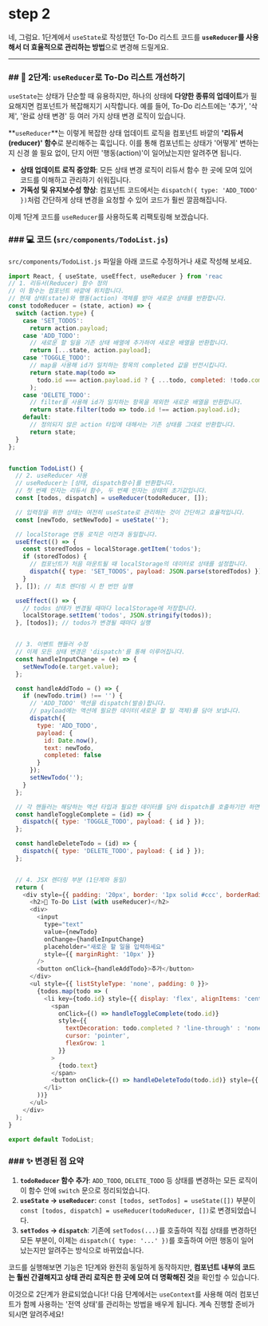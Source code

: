 # step 2  
네, 그럼요. 1단계에서 `useState`로 작성했던 To-Do 리스트 코드를 **`useReducer`를 사용해서 더 효율적으로 관리하는 방법**으로 변경해 드릴게요.

-----

### \#\# 🔄 2단계: `useReducer`로 To-Do 리스트 개선하기

`useState`는 상태가 단순할 때 유용하지만, 하나의 상태에 **다양한 종류의 업데이트**가 필요해지면 컴포넌트가 복잡해지기 시작합니다. 예를 들어, To-Do 리스트에는 '추가', '삭제', '완료 상태 변경' 등 여러 가지 상태 변경 로직이 있습니다.

\*\*`useReducer`\*\*는 이렇게 복잡한 상태 업데이트 로직을 컴포넌트 바깥의 **'리듀서(reducer)' 함수**로 분리해주는 훅입니다. 이를 통해 컴포넌트는 상태가 '어떻게' 변하는지 신경 쓸 필요 없이, 단지 어떤 '행동(action)'이 일어났는지만 알려주면 됩니다.

  * **상태 업데이트 로직 중앙화**: 모든 상태 변경 로직이 리듀서 함수 한 곳에 모여 있어 코드를 이해하고 관리하기 쉬워집니다.
  * **가독성 및 유지보수성 향상**: 컴포넌트 코드에서는 `dispatch({ type: 'ADD_TODO' })`처럼 간단하게 상태 변경을 요청할 수 있어 코드가 훨씬 깔끔해집니다.

이제 1단계 코드를 `useReducer`를 사용하도록 리팩토링해 보겠습니다.

### \#\#\# 💻 코드 (`src/components/TodoList.js`)

`src/components/TodoList.js` 파일을 아래 코드로 수정하거나 새로 작성해 보세요.

```javascript
import React, { useState, useEffect, useReducer } from 'reac
// 1. 리듀서(Reducer) 함수 정의
// 이 함수는 컴포넌트 바깥에 위치합니다.
// 현재 상태(state)와 행동(action) 객체를 받아 새로운 상태를 반환합니다.
const todoReducer = (state, action) => {
  switch (action.type) {
    case 'SET_TODOS':
      return action.payload;
    case 'ADD_TODO':
      // 새로운 할 일을 기존 상태 배열에 추가하여 새로운 배열을 반환합니다.
      return [...state, action.payload];
    case 'TOGGLE_TODO':
      // map을 사용해 id가 일치하는 항목의 completed 값을 반전시킵니다.
      return state.map(todo =>
        todo.id === action.payload.id ? { ...todo, completed: !todo.completed } : todo
      );
    case 'DELETE_TODO':
      // filter를 사용해 id가 일치하는 항목을 제외한 새로운 배열을 반환합니다.
      return state.filter(todo => todo.id !== action.payload.id);
    default:
      // 정의되지 않은 action 타입에 대해서는 기존 상태를 그대로 반환합니다.
      return state;
  }
};


function TodoList() {
  // 2. useReducer 사용
  // useReducer는 [상태, dispatch함수]를 반환합니다.
  // 첫 번째 인자는 리듀서 함수, 두 번째 인자는 상태의 초기값입니다.
  const [todos, dispatch] = useReducer(todoReducer, []);

  // 입력창을 위한 상태는 여전히 useState로 관리하는 것이 간단하고 효율적입니다.
  const [newTodo, setNewTodo] = useState('');

  // localStorage 연동 로직은 이전과 동일합니다.
  useEffect(() => {
    const storedTodos = localStorage.getItem('todos');
    if (storedTodos) {
      // 컴포넌트가 처음 마운트될 때 localStorage의 데이터로 상태를 설정합니다.
      dispatch({ type: 'SET_TODOS', payload: JSON.parse(storedTodos) });
    }
  }, []); // 최초 렌더링 시 한 번만 실행

  useEffect(() => {
    // todos 상태가 변경될 때마다 localStorage에 저장합니다.
    localStorage.setItem('todos', JSON.stringify(todos));
  }, [todos]); // todos가 변경될 때마다 실행


  // 3. 이벤트 핸들러 수정
  // 이제 모든 상태 변경은 'dispatch'를 통해 이루어집니다.
  const handleInputChange = (e) => {
    setNewTodo(e.target.value);
  };

  const handleAddTodo = () => {
    if (newTodo.trim() !== '') {
      // 'ADD_TODO' 액션을 dispatch(발송)합니다.
      // payload에는 액션에 필요한 데이터(새로운 할 일 객체)를 담아 보냅니다.
      dispatch({
        type: 'ADD_TODO',
        payload: {
          id: Date.now(),
          text: newTodo,
          completed: false
        }
      });
      setNewTodo('');
    }
  };

  // 각 핸들러는 해당하는 액션 타입과 필요한 데이터를 담아 dispatch를 호출하기만 하면 됩니다.
  const handleToggleComplete = (id) => {
    dispatch({ type: 'TOGGLE_TODO', payload: { id } });
  };

  const handleDeleteTodo = (id) => {
    dispatch({ type: 'DELETE_TODO', payload: { id } });
  };


  // 4. JSX 렌더링 부분 (1단계와 동일)
  return (
    <div style={{ padding: '20px', border: '1px solid #ccc', borderRadius: '8px', margin: '10px' }}>
      <h2>📝 To-Do List (with useReducer)</h2>
      <div>
        <input
          type="text"
          value={newTodo}
          onChange={handleInputChange}
          placeholder="새로운 할 일을 입력하세요"
          style={{ marginRight: '10px' }}
        />
        <button onClick={handleAddTodo}>추가</button>
      </div>
      <ul style={{ listStyleType: 'none', padding: 0 }}>
        {todos.map(todo => (
          <li key={todo.id} style={{ display: 'flex', alignItems: 'center', margin: '5px 0' }}>
            <span
              onClick={() => handleToggleComplete(todo.id)}
              style={{
                textDecoration: todo.completed ? 'line-through' : 'none',
                cursor: 'pointer',
                flexGrow: 1
              }}
            >
              {todo.text}
            </span>
            <button onClick={() => handleDeleteTodo(todo.id)} style={{ marginLeft: '10px' }}>삭제</button>
          </li>
        ))}
      </ul>
    </div>
  );
}

export default TodoList;
```

### \#\#\# ✨ 변경된 점 요약

1.  **`todoReducer` 함수 추가**: `ADD_TODO`, `DELETE_TODO` 등 상태를 변경하는 모든 로직이 이 함수 안에 `switch` 문으로 정리되었습니다.
2.  **`useState` → `useReducer`**: `const [todos, setTodos] = useState([])` 부분이 `const [todos, dispatch] = useReducer(todoReducer, [])`로 변경되었습니다.
3.  **`setTodos` → `dispatch`**: 기존에 `setTodos(...)`를 호출하여 직접 상태를 변경하던 모든 부분이, 이제는 `dispatch({ type: '...' })`를 호출하여 어떤 행동이 일어났는지만 알려주는 방식으로 바뀌었습니다.

코드를 실행해보면 기능은 1단계와 완전히 동일하게 동작하지만, **컴포넌트 내부의 코드는 훨씬 간결해지고 상태 관리 로직은 한 곳에 모여 더 명확해진 것**을 확인할 수 있습니다.

이것으로 2단계가 완료되었습니다\! 다음 단계에서는 `useContext`를 사용해 여러 컴포넌트가 함께 사용하는 '전역 상태'를 관리하는 방법을 배우게 됩니다. 계속 진행할 준비가 되시면 알려주세요\!
